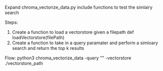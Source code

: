 Expand chroma_vectorize_data.py
include functions to test the simlairy search

Steps:
1. Create a function to load a vectorstore given a filepath
def loadVectorstore(filePath)
2. Create a function to take in a query paramater and perform a simloary search and return the top k results

Flow:
python3 chroma_vectorize_data -query "" -vectorstore ./vectorstore_path
